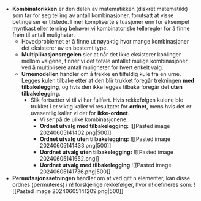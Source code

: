 - **Kombinatorikken** er den delen av matematikken (diskret matematikk) som tar for seg telling av antall kombinasjoner, forutsatt at visse betingelser er tilstede. I mer kompliserte situasjoner enn for eksempel myntkast eller terning behøver vi kombinatoriske telleregler for å finne frem til antall muligheter. 
	- Hovedproblemet er å finne ut nøyaktig hvor mange kombinasjoner det eksisterer av en bestemt type. 
	- **Multiplikasjonsregelen** sier at når det ikke eksisterer koblinger mellom valgene, finner vi det totale antallet mulige kombinasjoner ved å multiplisere antall muligheter for hvert enkelt valg.
	- **Urnemodellen** handler om å trekke en tilfeldig kule fra en urne. Legges kulen tilbake etter at den blir trukket foregår trekningen **med tilbakelegging**, og hvis den ikke legges tilbake foregår det **uten tilbakelegging**.
		- Slik fortsetter vi til vi har fullført. Hvis rekkefølgen kulene ble trukket i er viktig kaller vi resultatet for **ordnet**, mens hvis det er uvesentlig kaller vi det for **ikke-ordnet**. 
			- Vi ser på de ulike kombinasjonene:
			- **Ordnet utvalg med tilbakelegging:**
				![[Pasted image 20240605141402.png|500]]
			- **Ordnet utvalg uten tilbakelegging:**
				![[Pasted image 20240605141433.png|500]]
			- **Uordnet utvalg uten tilbakelegging:**
				![[Pasted image 20240605141652.png]]
			- **Uordnet utvalg med tilbakelegging**
				![[Pasted image 20240605141736.png|500]]
- **Permutasjonssetningen** handler om at ved gitt n elementer, kan disse ordnes (permuteres) i n! forskjellige rekkefølger, hvor n! defineres som:
	![[Pasted image 20240605141209.png|500]]
	